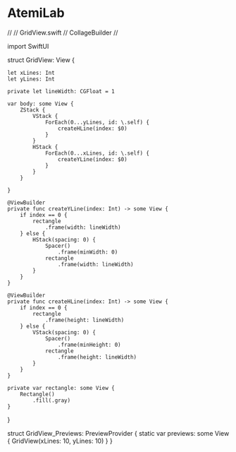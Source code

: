 # AtemiLab
//
//  GridView.swift
//  CollageBuilder
//


import SwiftUI

struct GridView: View {
    
    let xLines: Int
    let yLines: Int
    
    private let lineWidth: CGFloat = 1
    
    var body: some View {
        ZStack {
            VStack {
                ForEach(0...yLines, id: \.self) {
                    createHLine(index: $0)
                }
            }
            HStack {
                ForEach(0...xLines, id: \.self) {
                    createYLine(index: $0)
                }
            }
        }
        
    }
    
    @ViewBuilder
    private func createYLine(index: Int) -> some View {
        if index == 0 {
            rectangle
                .frame(width: lineWidth)
        } else {
            HStack(spacing: 0) {
                Spacer()
                    .frame(minWidth: 0)
                rectangle
                    .frame(width: lineWidth)
            }
        }
    }
    
    @ViewBuilder
    private func createHLine(index: Int) -> some View {
        if index == 0 {
            rectangle
                .frame(height: lineWidth)
        } else {
            VStack(spacing: 0) {
                Spacer()
                    .frame(minHeight: 0)
                rectangle
                    .frame(height: lineWidth)
            }
        }
    }
    
    private var rectangle: some View {
        Rectangle()
            .fill(.gray)
    }
}

struct GridView_Previews: PreviewProvider {
    static var previews: some View {
        GridView(xLines: 10, yLines: 10)
    }
}

